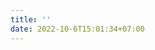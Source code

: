 ```yaml
---
title: ''
date: 2022-10-6T15:01:34+07:00
---
```


<div class='sk-ww-facebook-photo-albums' data-embed-id='95879'></div><script src='https://widgets.sociablekit.com/facebook-photo-albums/widget.js' async defer></script>